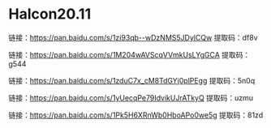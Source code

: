 # Halcon20.11
链接：https://pan.baidu.com/s/1zi93qb--wDzNMS5JDylCQw 
提取码：df8v

链接：https://pan.baidu.com/s/1M204wAVScqVVmkUsLYgGCA 
提取码：g544

链接：https://pan.baidu.com/s/1zduC7x_cM8TdGYj0plPEgg 
提取码：5n0q

链接：https://pan.baidu.com/s/1yUecqPe79IdvikUJrATkyQ 
提取码：uzmu

链接：https://pan.baidu.com/s/1Pk5H6XRnWb0HboAPo0we5g 
提取码：81zd
